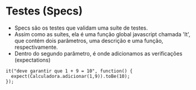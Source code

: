 # Testes (Specs)

* Specs são os testes que validam uma suíte de testes.
* Assim como as suítes, ela é uma função global javascript chamada 'It', que contém dois parâmetros, uma descrição e uma função, respectivamente.
* Dentro do segundo parâmetro, é onde adicionamos as verificações (expectations)

```
it("deve garantir que 1 + 9 = 10", function() {
  expect(Calculadora.adicionar(1,9)).toBe(10);
});
```

